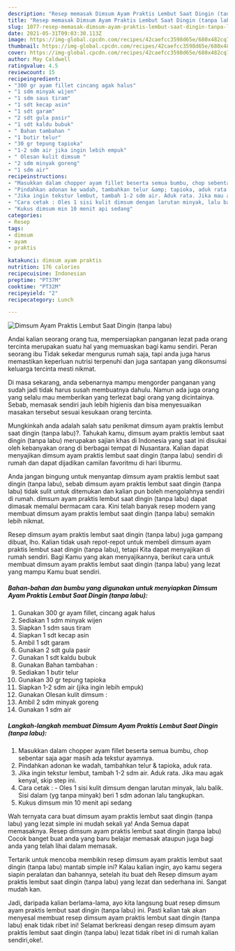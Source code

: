 ```yaml
---
description: "Resep memasak Dimsum Ayam Praktis Lembut Saat Dingin (tanpa labu) yang lezat dan Mudah Dibuat"
title: "Resep memasak Dimsum Ayam Praktis Lembut Saat Dingin (tanpa labu) yang lezat dan Mudah Dibuat"
slug: 1077-resep-memasak-dimsum-ayam-praktis-lembut-saat-dingin-tanpa-labu-yang-lezat-dan-mudah-dibuat
date: 2021-05-31T09:03:30.113Z
image: https://img-global.cpcdn.com/recipes/42caefcc3598d65e/680x482cq70/dimsum-ayam-praktis-lembut-saat-dingin-tanpa-labu-foto-resep-utama.jpg
thumbnail: https://img-global.cpcdn.com/recipes/42caefcc3598d65e/680x482cq70/dimsum-ayam-praktis-lembut-saat-dingin-tanpa-labu-foto-resep-utama.jpg
cover: https://img-global.cpcdn.com/recipes/42caefcc3598d65e/680x482cq70/dimsum-ayam-praktis-lembut-saat-dingin-tanpa-labu-foto-resep-utama.jpg
author: May Caldwell
ratingvalue: 4.5
reviewcount: 15
recipeingredient:
- "300 gr ayam fillet cincang agak halus"
- "1 sdm minyak wijen"
- "1 sdm saus tiram"
- "1 sdt kecap asin"
- "1 sdt garam"
- "2 sdt gula pasir"
- "1 sdt kaldu bubuk"
- " Bahan tambahan "
- "1 butir telur"
- "30 gr tepung tapioka"
- "1-2 sdm air jika ingin lebih empuk"
- " Olesan kulit dimsum "
- "2 sdm minyak goreng"
- "1 sdm air"
recipeinstructions:
- "Masukkan dalam chopper ayam fillet beserta semua bumbu, chop sebentar saja agar masih ada tekstur ayamnya."
- "Pindahkan adonan ke wadah, tambahkan telur &amp; tapioka, aduk rata."
- "Jika ingin tekstur lembut, tambah 1-2 sdm air. Aduk rata. Jika mau agak kenyal, skip step ini."
- "Cara cetak : Oles 1 sisi kulit dimsum dengan larutan minyak, lalu balik. Sisi dalam (yg tanpa minyak) beri 1 sdm adonan lalu tangkupkan."
- "Kukus dimsum min 10 menit api sedang"
categories:
- Resep
tags:
- dimsum
- ayam
- praktis

katakunci: dimsum ayam praktis 
nutrition: 176 calories
recipecuisine: Indonesian
preptime: "PT37M"
cooktime: "PT32M"
recipeyield: "2"
recipecategory: Lunch

---
```



![Dimsum Ayam Praktis Lembut Saat Dingin (tanpa labu)](https://img-global.cpcdn.com/recipes/42caefcc3598d65e/680x482cq70/dimsum-ayam-praktis-lembut-saat-dingin-tanpa-labu-foto-resep-utama.jpg)

Andai kalian seorang orang tua, mempersiapkan panganan lezat pada orang tercinta merupakan suatu hal yang memuaskan bagi kamu sendiri. Peran seorang ibu Tidak sekedar mengurus rumah saja, tapi anda juga harus memastikan keperluan nutrisi terpenuhi dan juga santapan yang dikonsumsi keluarga tercinta mesti nikmat.

Di masa  sekarang, anda sebenarnya mampu mengorder panganan yang sudah jadi tidak harus susah membuatnya dahulu. Namun ada juga orang yang selalu mau memberikan yang terlezat bagi orang yang dicintainya. Sebab, memasak sendiri jauh lebih higienis dan bisa menyesuaikan masakan tersebut sesuai kesukaan orang tercinta. 



Mungkinkah anda adalah salah satu penikmat dimsum ayam praktis lembut saat dingin (tanpa labu)?. Tahukah kamu, dimsum ayam praktis lembut saat dingin (tanpa labu) merupakan sajian khas di Indonesia yang saat ini disukai oleh kebanyakan orang di berbagai tempat di Nusantara. Kalian dapat menyajikan dimsum ayam praktis lembut saat dingin (tanpa labu) sendiri di rumah dan dapat dijadikan camilan favoritmu di hari liburmu.

Anda jangan bingung untuk menyantap dimsum ayam praktis lembut saat dingin (tanpa labu), sebab dimsum ayam praktis lembut saat dingin (tanpa labu) tidak sulit untuk ditemukan dan kalian pun boleh mengolahnya sendiri di rumah. dimsum ayam praktis lembut saat dingin (tanpa labu) dapat dimasak memalui bermacam cara. Kini telah banyak resep modern yang membuat dimsum ayam praktis lembut saat dingin (tanpa labu) semakin lebih nikmat.

Resep dimsum ayam praktis lembut saat dingin (tanpa labu) juga gampang dibuat, lho. Kalian tidak usah repot-repot untuk membeli dimsum ayam praktis lembut saat dingin (tanpa labu), tetapi Kita dapat menyajikan di rumah sendiri. Bagi Kamu yang akan menyajikannya, berikut cara untuk membuat dimsum ayam praktis lembut saat dingin (tanpa labu) yang lezat yang mampu Kamu buat sendiri.

<!--inarticleads1-->

##### Bahan-bahan dan bumbu yang digunakan untuk menyiapkan Dimsum Ayam Praktis Lembut Saat Dingin (tanpa labu):

1. Gunakan 300 gr ayam fillet, cincang agak halus
1. Sediakan 1 sdm minyak wijen
1. Siapkan 1 sdm saus tiram
1. Siapkan 1 sdt kecap asin
1. Ambil 1 sdt garam
1. Gunakan 2 sdt gula pasir
1. Gunakan 1 sdt kaldu bubuk
1. Gunakan  Bahan tambahan :
1. Sediakan 1 butir telur
1. Gunakan 30 gr tepung tapioka
1. Siapkan 1-2 sdm air (jika ingin lebih empuk)
1. Gunakan  Olesan kulit dimsum :
1. Ambil 2 sdm minyak goreng
1. Gunakan 1 sdm air




<!--inarticleads2-->

##### Langkah-langkah membuat Dimsum Ayam Praktis Lembut Saat Dingin (tanpa labu):

1. Masukkan dalam chopper ayam fillet beserta semua bumbu, chop sebentar saja agar masih ada tekstur ayamnya.
1. Pindahkan adonan ke wadah, tambahkan telur &amp; tapioka, aduk rata.
1. Jika ingin tekstur lembut, tambah 1-2 sdm air. Aduk rata. Jika mau agak kenyal, skip step ini.
1. Cara cetak : - Oles 1 sisi kulit dimsum dengan larutan minyak, lalu balik. Sisi dalam (yg tanpa minyak) beri 1 sdm adonan lalu tangkupkan.
1. Kukus dimsum min 10 menit api sedang




Wah ternyata cara buat dimsum ayam praktis lembut saat dingin (tanpa labu) yang lezat simple ini mudah sekali ya! Anda Semua dapat memasaknya. Resep dimsum ayam praktis lembut saat dingin (tanpa labu) Cocok banget buat anda yang baru belajar memasak ataupun juga bagi anda yang telah lihai dalam memasak.

Tertarik untuk mencoba membikin resep dimsum ayam praktis lembut saat dingin (tanpa labu) mantab simple ini? Kalau kalian ingin, ayo kamu segera siapin peralatan dan bahannya, setelah itu buat deh Resep dimsum ayam praktis lembut saat dingin (tanpa labu) yang lezat dan sederhana ini. Sangat mudah kan. 

Jadi, daripada kalian berlama-lama, ayo kita langsung buat resep dimsum ayam praktis lembut saat dingin (tanpa labu) ini. Pasti kalian tak akan menyesal membuat resep dimsum ayam praktis lembut saat dingin (tanpa labu) enak tidak ribet ini! Selamat berkreasi dengan resep dimsum ayam praktis lembut saat dingin (tanpa labu) lezat tidak ribet ini di rumah kalian sendiri,oke!.


